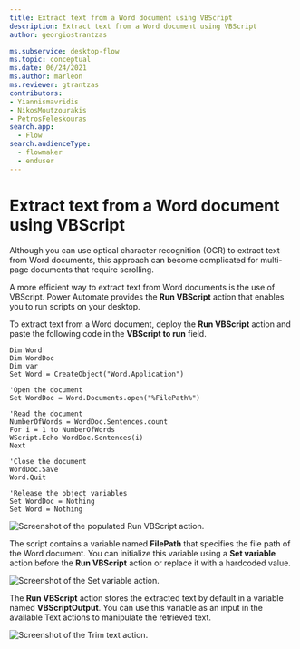 ```yaml
---
title: Extract text from a Word document using VBScript
description: Extract text from a Word document using VBScript
author: georgiostrantzas

ms.subservice: desktop-flow
ms.topic: conceptual
ms.date: 06/24/2021
ms.author: marleon
ms.reviewer: gtrantzas
contributors:
- Yiannismavridis
- NikosMoutzourakis
- PetrosFeleskouras
search.app: 
  - Flow
search.audienceType: 
  - flowmaker
  - enduser
---
```


# Extract text from a Word document using VBScript

Although you can use optical character recognition (OCR) to extract text from Word documents, this approach can become complicated for multi-page documents that require scrolling.

A more efficient way to extract text from Word documents is the use of VBScript. Power Automate provides the **Run VBScript** action that enables you to run scripts on your desktop.

To extract text from a Word document, deploy the **Run VBScript** action and paste the following code in the **VBScript to run** field.

``` VBScript
Dim Word
Dim WordDoc
Dim var
Set Word = CreateObject("Word.Application")

'Open the document
Set WordDoc = Word.Documents.open("%FilePath%")

'Read the document
NumberOfWords = WordDoc.Sentences.count
For i = 1 to NumberOfWords
WScript.Echo WordDoc.Sentences(i)
Next

'Close the document
WordDoc.Save
Word.Quit

'Release the object variables
Set WordDoc = Nothing
Set Word = Nothing
```

![Screenshot of the populated Run VBScript action.](media/extract-text-word-document/run-vbscript-action.png)

The script contains a variable named **FilePath** that specifies the file path of the Word document. You can initialize this variable using a **Set variable** action before the **Run VBScript** action or replace it with a hardcoded value.

![Screenshot of the Set variable action.](media/extract-text-word-document/set-variable-action.png)

The **Run VBScript** action stores the extracted text by default in a variable named **VBScriptOutput**. You can use this variable as an input in the available Text actions to manipulate the retrieved text.

![Screenshot of the Trim text action.](media/extract-text-word-document/trim-text-action.png)